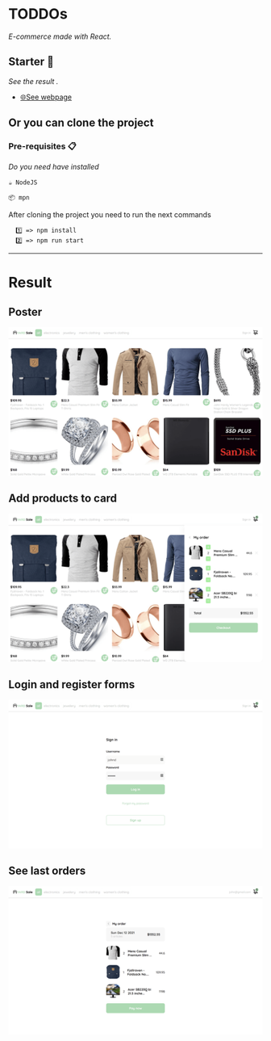 # TODDOs

_E-commerce made with React._

## Starter 🚀

_See the result ._

- [🌐See webpage](https://react-shop-smoky.vercel.app/)

## Or you can clone the project

### Pre-requisites 📋

_Do you need have installed_

```
☕ NodeJS
```

```
📦 mpn
```

After cloning the project you need to run the next commands

```
  1️⃣ => npm install
  2️⃣ => npm run start
```

---

# Result

## Poster

<img src="https://github.com/ItsMeLeonardo/portfolio/blob/master/public/images/png/react-shop-poster.png?raw=true" alt="TODO Poster result">

## Add products to card

<img src="https://github.com/ItsMeLeonardo/portfolio/blob/master/public/images/png/react-shop-1.png?raw=true" alt="TODO app result">

## Login and register forms

<img src="https://github.com/ItsMeLeonardo/portfolio/blob/master/public/images/png/react-shop-2.png?raw=true" alt="TODO app result">

## See last orders

<img src="https://github.com/ItsMeLeonardo/portfolio/blob/master/public/images/png/react-shop-3.png?raw=true" alt="TODO app result">
